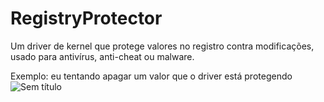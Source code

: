 # RegistryProtector
Um driver de kernel que protege valores no registro contra modificações, usado para antivírus, anti-cheat ou malware.

Exemplo: eu tentando apagar um valor que o driver está protegendo
![Sem título](https://user-images.githubusercontent.com/51800283/116001149-81d28880-a5c9-11eb-996e-52afa15d9df8.png)
